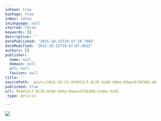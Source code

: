 ```yaml
---
inFeed: true
hasPage: true
inNav: false
inLanguage: null
starred: false
keywords: []
description: ''
datePublished: '2015-10-21T19:47:18.799Z'
dateModified: '2015-10-21T19:47:07.062Z'
authors: []
publisher:
  name: null
  domain: null
  url: null
  favicon: null
title: ''
sourcePath: _posts/2015-10-21-954d13cf-8c35-4c60-946a-69aea1f9d168.md
published: true
url: 954d13cf-8c35-4c60-946a-69aea1f9d168/index.html
_type: Article

---
```

![](https://the-grid-user-content.s3-us-west-2.amazonaws.com/f7f5b499-90bb-4a0a-b853-0ac80787c6f3.png)